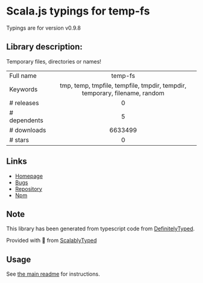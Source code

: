 
# Scala.js typings for temp-fs

Typings are for version v0.9.8

## Library description:
Temporary files, directories or names!

|                    |                 |
| ------------------ | :-------------: |
| Full name          | temp-fs |
| Keywords           | tmp, temp, tmpfile, tempfile, tmpdir, tempdir, temporary, filename, random |
| # releases         | 0 |
| # dependents       | 5 |
| # downloads        | 6633499 |
| # stars            | 0 |

## Links
- [Homepage](https://github.com/jakwings/node-temp-fs)
- [Bugs](https://github.com/jakwings/node-temp-fs/issues)
- [Repository](https://github.com/jakwings/node-temp-fs)
- [Npm](https://www.npmjs.com/package/temp-fs)
    


## Note
This library has been generated from typescript code from [DefinitelyTyped](https://definitelytyped.org).

Provided with :purple_heart: from [ScalablyTyped](https://github.com/oyvindberg/ScalablyTyped)

## Usage
See [the main readme](../../readme.md) for instructions.


